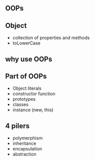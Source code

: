 ## OOPs

## Object
- collection of properties and methods
- toLowerCase

## why use OOPs

## Part of OOPs
- Object literals
- constructor function
- prototypes
- classes
- instance (new, this)

## 4 pilers
- polymerphism
- inheritance
- encapsulation
- abstraction
